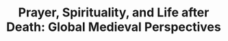 ---
layout: collection
title: 'Prayer, Spirituality, and Life after Death: Global Medieval Perspectives'
breadcrumb: true
permalink: "/collections/prayer-spirituality/"
identifier: prayer-spirituality
image: 
---